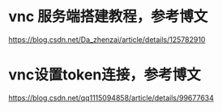 # vnc 服务端搭建教程，参考博文
https://blog.csdn.net/Da_zhenzai/article/details/125782910
# vnc设置token连接，参考博文
https://blog.csdn.net/qq1115094858/article/details/99677634